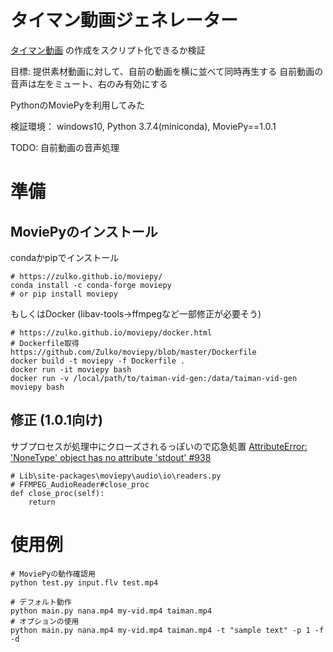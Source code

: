 # タイマン動画ジェネレーター

[タイマン動画](https://twitter.com/NM_NANAPARTY/status/1248551793258139648)
の作成をスクリプト化できるか検証

目標:
提供素材動画に対して、自前の動画を横に並べて同時再生する
自前動画の音声は左をミュート、右のみ有効にする

PythonのMoviePyを利用してみた

検証環境： windows10, Python 3.7.4(miniconda), MoviePy==1.0.1

TODO: 自前動画の音声処理


# 準備
## MoviePyのインストール
condaかpipでインストール
```
# https://zulko.github.io/moviepy/
conda install -c conda-forge moviepy
# or pip install moviepy
```

もしくはDocker
(libav-tools→ffmpegなど一部修正が必要そう)
```
# https://zulko.github.io/moviepy/docker.html
# Dockerfile取得 https://github.com/Zulko/moviepy/blob/master/Dockerfile
docker build -t moviepy -f Dockerfile .
docker run -it moviepy bash
docker run -v /local/path/to/taiman-vid-gen:/data/taiman-vid-gen moviepy bash
```

## 修正 (1.0.1向け)
サブプロセスが処理中にクローズされるっぽいので応急処置
[AttributeError: 'NoneType' object has no attribute 'stdout' #938](https://github.com/Zulko/moviepy/issues/938)
```
# Lib\site-packages\moviepy\audio\io\readers.py
# FFMPEG_AudioReader#close_proc
def close_proc(self):
    return
```

# 使用例
```
# MoviePyの動作確認用
python test.py input.flv test.mp4

# デフォルト動作
python main.py nana.mp4 my-vid.mp4 taiman.mp4
# オプションの使用
python main.py nana.mp4 my-vid.mp4 taiman.mp4 -t "sample text" -p 1 -f -d
```

